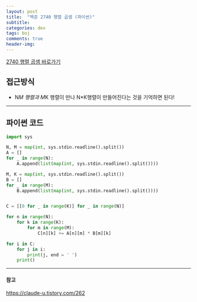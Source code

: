 ```yaml
---
layout: post
title:  "백준 2740 행렬 곱셈 (파이썬)"
subtitle:   
categories: dev
tags: boj
comments: true
header-img: 
---
```


[2740 행렬 곱셈  바로가기](https://www.acmicpc.net/problem/2740)   
    

## 접근방식
- N*M 행렬과 M*K 행렬이 만나 N*K행렬이 만들어진다는 것을 기억하면 된다!
  

---

## 파이썬 코드
```python
import sys

N, M = map(int, sys.stdin.readline().split())
A = []
for _ in range(N):
    A.append(list(map(int, sys.stdin.readline().split())))

M, K = map(int, sys.stdin.readline().split())
B = []
for _ in range(M):
    B.append(list(map(int, sys.stdin.readline().split())))


C = [[0 for _ in range(K)] for _ in range(N)]

for n in range(N):
    for k in range(K):
        for m in range(M):
            C[n][k] += A[n][m] * B[m][k]

for i in C:
    for j in i:
        print(j, end = ' ')
    print()

```

---
#### 참고
<https://claude-u.tistory.com/262>